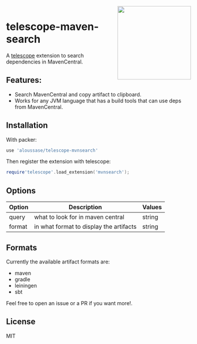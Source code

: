 <a href="https://asciinema.org/a/0ziLkx1TQ7wWdHPsfHVcXV2nQ" target="_blank">
  <img src="https://asciinema.org/a/0ziLkx1TQ7wWdHPsfHVcXV2nQ.svg" height="200" align="right"/>
</a>

# telescope-maven-search

A [telescope](https://github.com/nvim-telescope/telescope.nvim)
extension to search dependencies in MavenCentral.

## Features:

- Search MavenCentral and copy artifact to clipboard.
- Works for any JVM language that has a build tools that can use deps
  from MavenCentral.

## Installation
With packer:

```lua
use 'aloussase/telescope-mvnsearch'
```

Then register the extension with telescope:

```lua
require'telescope'.load_extension('mvnsearch');
```

## Options
| Option | Description | Values
| -------|-------------|-------
| query | what to look for in maven central | string
| format | in what format to display the artifacts | string

## Formats
Currently the available artifact formats are:

- maven
- gradle
- leiningen
- sbt

Feel free to open an issue or a PR if you want more!.

## License

MIT
